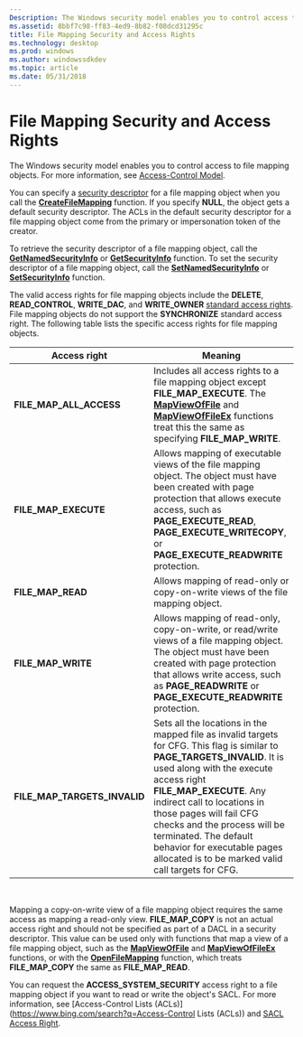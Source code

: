 ```yaml
---
Description: The Windows security model enables you to control access to file mapping objects. For more information, see Access-Control Model.
ms.assetid: 8bbf7c98-ff83-4ed9-8b82-f08dcd31295c
title: File Mapping Security and Access Rights
ms.technology: desktop
ms.prod: windows
ms.author: windowssdkdev
ms.topic: article
ms.date: 05/31/2018
---
```


# File Mapping Security and Access Rights

The Windows security model enables you to control access to file mapping objects. For more information, see [Access-Control Model](https://msdn.microsoft.com/windows/desktop/fd3b718a-5eff-4894-9fc6-d157ddb67330).

You can specify a [security descriptor](https://msdn.microsoft.com/windows/desktop/4ab0e7b1-1b44-4368-b2bd-106c9d2c652c) for a file mapping object when you call the [**CreateFileMapping**](/windows/desktop/api/WinBase/nf-winbase-createfilemappinga) function. If you specify **NULL**, the object gets a default security descriptor. The ACLs in the default security descriptor for a file mapping object come from the primary or impersonation token of the creator.

To retrieve the security descriptor of a file mapping object, call the [**GetNamedSecurityInfo**](https://msdn.microsoft.com/windows/desktop/11f2119b-5314-4fa1-8016-9c01f79d037d) or [**GetSecurityInfo**](https://msdn.microsoft.com/windows/desktop/64767a6b-cd79-4e02-881a-706a078ff446) function. To set the security descriptor of a file mapping object, call the [**SetNamedSecurityInfo**](https://msdn.microsoft.com/windows/desktop/70fbba50-2576-4857-a955-119fb12bf7b6) or [**SetSecurityInfo**](https://msdn.microsoft.com/windows/desktop/f1781ba9-81eb-46f9-b530-c390b67d65de) function.

The valid access rights for file mapping objects include the **DELETE**, **READ\_CONTROL**, **WRITE\_DAC**, and **WRITE\_OWNER** [standard access rights](https://msdn.microsoft.com/windows/desktop/f43bccce-0f8c-4732-b678-5fd3218a9f84). File mapping objects do not support the **SYNCHRONIZE** standard access right. The following table lists the specific access rights for file mapping objects.



| Access right                               | Meaning                                                                                                                                                                                                                                                                                                                                                                                                            |
|--------------------------------------------|--------------------------------------------------------------------------------------------------------------------------------------------------------------------------------------------------------------------------------------------------------------------------------------------------------------------------------------------------------------------------------------------------------------------|
| **FILE\_MAP\_ALL\_ACCESS**<br/>      | Includes all access rights to a file mapping object except **FILE\_MAP\_EXECUTE**. The [**MapViewOfFile**](https://www.bing.com/search?q=**MapViewOfFile**) and [**MapViewOfFileEx**](https://www.bing.com/search?q=**MapViewOfFileEx**) functions treat this the same as specifying **FILE\_MAP\_WRITE**.<br/>                                                                                                                                                          |
| **FILE\_MAP\_EXECUTE**<br/>          | Allows mapping of executable views of the file mapping object. The object must have been created with page protection that allows execute access, such as **PAGE\_EXECUTE\_READ**, **PAGE\_EXECUTE\_WRITECOPY**, or **PAGE\_EXECUTE\_READWRITE** protection. <br/>                                                                                                                                           |
| **FILE\_MAP\_READ**<br/>             | Allows mapping of read-only or copy-on-write views of the file mapping object. <br/>                                                                                                                                                                                                                                                                                                                         |
| **FILE\_MAP\_WRITE**<br/>            | Allows mapping of read-only, copy-on-write, or read/write views of a file mapping object. The object must have been created with page protection that allows write access, such as **PAGE\_READWRITE** or **PAGE\_EXECUTE\_READWRITE** protection.<br/>                                                                                                                                                      |
| **FILE\_MAP\_TARGETS\_INVALID**<br/> | Sets all the locations in the mapped file as invalid targets for CFG. This flag is similar to **PAGE\_TARGETS\_INVALID**. It is used along with the execute access right **FILE\_MAP\_EXECUTE**. Any indirect call to locations in those pages will fail CFG checks and the process will be terminated. The default behavior for executable pages allocated is to be marked valid call targets for CFG.<br/> |



 

Mapping a copy-on-write view of a file mapping object requires the same access as mapping a read-only view. **FILE\_MAP\_COPY** is not an actual access right and should not be specified as part of a DACL in a security descriptor. This value can be used only with functions that map a view of a file mapping object, such as the [**MapViewOfFile**](https://www.bing.com/search?q=**MapViewOfFile**) and [**MapViewOfFileEx**](https://www.bing.com/search?q=**MapViewOfFileEx**) functions, or with the [**OpenFileMapping**](/windows/desktop/api/WinBase/nf-winbase-openfilemappinga) function, which treats **FILE\_MAP\_COPY** the same as **FILE\_MAP\_READ**.

You can request the **ACCESS\_SYSTEM\_SECURITY** access right to a file mapping object if you want to read or write the object's SACL. For more information, see [Access-Control Lists (ACLs)](https://www.bing.com/search?q=Access-Control Lists (ACLs)) and [SACL Access Right](https://msdn.microsoft.com/windows/desktop/88198243-dae5-49ac-9d54-bfae7a3a0b1a).

 

 




